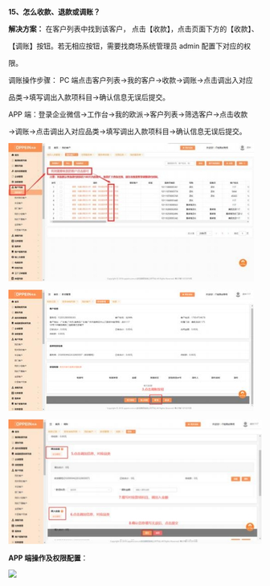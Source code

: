 <a name="bookmark15"></a>**15、怎么收款、退款或调账？**

**解决方案：**   在客户列表中找到该客户， 点击【收款】，点击页面下方的【收款】、

【调账】按钮。若无相应按钮，需要找商场系统管理员 admin 配置下对应的权

限。

调账操作步骤：  PC 端点击客户列表→我的客户→收款→调账→点击调出入对应

品类→填写调出入款项科目→确认信息无误后提交。

APP 端：登录企业微信→工作台→我的欧派→客户列表→筛选客户→点击收款

→调账→点击调出入对应品类→填写调出入款项科目→确认信息无误后提交。

![](Aspose.Words.b68367b0-589b-40fd-8910-d88c2839953f.024.jpeg)

![](Aspose.Words.b68367b0-589b-40fd-8910-d88c2839953f.025.jpeg)


![](Aspose.Words.b68367b0-589b-40fd-8910-d88c2839953f.026.jpeg)

**APP 端操作及权限配置**：

![](Aspose.Words.b68367b0-589b-40fd-8910-d88c2839953f.027.png)


